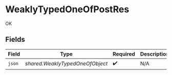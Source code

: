 # WeaklyTypedOneOfPostRes

OK


## Fields

| Field                           | Type                            | Required                        | Description                     |
| ------------------------------- | ------------------------------- | ------------------------------- | ------------------------------- |
| `json`                          | *shared.WeaklyTypedOneOfObject* | :heavy_check_mark:              | N/A                             |